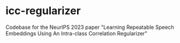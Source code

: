 # icc-regularizer
Codebase for the NeurIPS 2023 paper "Learning Repeatable Speech Embeddings Using An Intra-class Correlation Regularizer"
